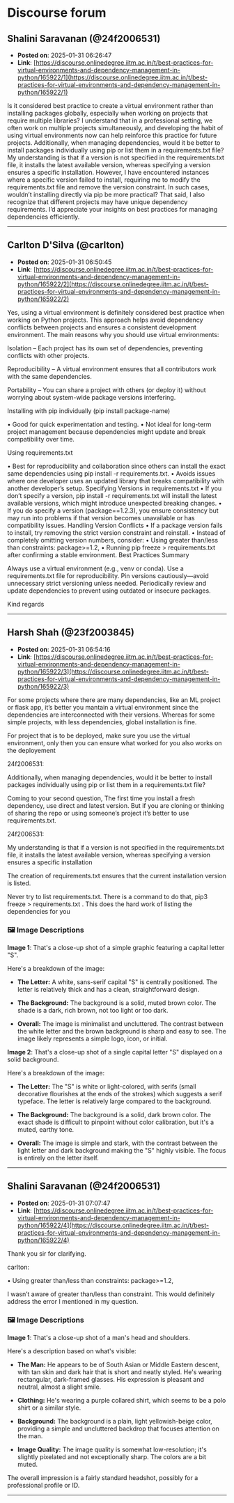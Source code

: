 # Discourse forum

## Shalini Saravanan (@24f2006531)
- **Posted on**: 2025-01-31 06:26:47
- **Link**: [https://discourse.onlinedegree.iitm.ac.in/t/best-practices-for-virtual-environments-and-dependency-management-in-python/165922/1](https://discourse.onlinedegree.iitm.ac.in/t/best-practices-for-virtual-environments-and-dependency-management-in-python/165922/1)

Is it considered best practice to create a virtual environment rather than installing packages globally, especially when working on projects that require multiple libraries? I understand that in a professional setting, we often work on multiple projects simultaneously, and developing the habit of using virtual environments now can help reinforce this practice for future projects.
Additionally, when managing dependencies, would it be better to install packages individually using pip or list them in a requirements.txt file? My understanding is that if a version is not specified in the requirements.txt file, it installs the latest available version, whereas specifying a version ensures a specific installation. However, I have encountered instances where a specific version failed to install, requiring me to modify the requirements.txt file and remove the version constraint. In such cases, wouldn’t installing directly via pip be more practical?
That said, I also recognize that different projects may have unique dependency requirements. I’d appreciate your insights on best practices for managing dependencies efficiently.

---

## Carlton D'Silva (@carlton)
- **Posted on**: 2025-01-31 06:50:45
- **Link**: [https://discourse.onlinedegree.iitm.ac.in/t/best-practices-for-virtual-environments-and-dependency-management-in-python/165922/2](https://discourse.onlinedegree.iitm.ac.in/t/best-practices-for-virtual-environments-and-dependency-management-in-python/165922/2)

Yes, using a virtual environment is definitely considered best practice when working on Python projects. This approach helps avoid dependency conflicts between projects and ensures a consistent development environment. The main reasons why you should use virtual environments:


Isolation – Each project has its own set of dependencies, preventing conflicts with other projects.


Reproducibility – A virtual environment ensures that all contributors work with the same dependencies.


Portability – You can share a project with others (or deploy it) without worrying about system-wide package versions interfering.




Installing with pip individually (pip install package-name)

• Good for quick experimentation and testing.
• Not ideal for long-term project management because dependencies might update and break compatibility over time.

Using requirements.txt

• Best for reproducibility and collaboration since others can install the exact same dependencies using pip install -r requirements.txt.
• Avoids issues where one developer uses an updated library that breaks compatibility with another developer’s setup.
Specifying Versions in requirements.txt
• If you don’t specify a version, pip install -r requirements.txt will install the latest available versions, which might introduce unexpected breaking changes.
• If you do specify a version (package==1.2.3), you ensure consistency but may run into problems if that version becomes unavailable or has compatibility issues.
Handling Version Conflicts
• If a package version fails to install, try removing the strict version constraint and reinstall.
• Instead of completely omitting version numbers, consider:
• Using greater than/less than constraints: package>=1.2,
• Running pip freeze > requirements.txt after confirming a stable environment.
Best Practices Summary

Always use a virtual environment (e.g., venv or conda).
Use a requirements.txt file for reproducibility.
Pin versions cautiously—avoid unnecessary strict versioning unless needed.
Periodically review and update dependencies to prevent using outdated or insecure packages.

Kind regards

---

## Harsh Shah (@23f2003845)
- **Posted on**: 2025-01-31 06:54:16
- **Link**: [https://discourse.onlinedegree.iitm.ac.in/t/best-practices-for-virtual-environments-and-dependency-management-in-python/165922/3](https://discourse.onlinedegree.iitm.ac.in/t/best-practices-for-virtual-environments-and-dependency-management-in-python/165922/3)

For some projects where there are many dependencies, like an ML project or flask app, it’s better you mantain a virtual environment since the dependencies are interconnected with their versions.
Whereas for some simple projects, with less dependencies, global installation is fine.

For project that is to be deployed, make sure you use the virtual environment, only then you can ensure what worked for you also works on the deployement





 24f2006531:

Additionally, when managing dependencies, would it be better to install packages individually using pip or list them in a requirements.txt file?


Coming to your second question,
The first time you install a fresh dependency, use direct and latest version. But if you are cloning or thinking of sharing the repo or using someone’s project it’s better to use requirements.txt.




 24f2006531:

My understanding is that if a version is not specified in the requirements.txt file, it installs the latest available version, whereas specifying a version ensures a specific installation


The creation of requirements.txt ensures that the current installation version is listed.

Never try to list requirements.txt. There is a command to do that, pip3 freeze > requirements.txt . This does the hard work of listing the dependencies for you

### 🖼 Image Descriptions

**Image 1**: That's a close-up shot of a simple graphic featuring a capital letter "S". 


Here's a breakdown of the image:

* **The Letter:** A white, sans-serif capital "S" is centrally positioned. The letter is relatively thick and has a clean, straightforward design.

* **The Background:** The background is a solid, muted brown color.  The shade is a dark, rich brown, not too light or too dark.

* **Overall:** The image is minimalist and uncluttered. The contrast between the white letter and the brown background is sharp and easy to see.  The image likely represents a simple logo, icon, or initial.

**Image 2**: That's a close-up shot of a single capital letter "S" displayed on a solid background. 


Here's a breakdown of the image:

* **The Letter:** The "S" is white or light-colored, with serifs (small decorative flourishes at the ends of the strokes) which suggests a serif typeface.  The letter is relatively large compared to the background.

* **The Background:** The background is a solid, dark brown color. The exact shade is difficult to pinpoint without color calibration, but it's a muted, earthy tone.

* **Overall:** The image is simple and stark, with the contrast between the light letter and dark background making the "S" highly visible. The focus is entirely on the letter itself.

---

## Shalini Saravanan (@24f2006531)
- **Posted on**: 2025-01-31 07:07:47
- **Link**: [https://discourse.onlinedegree.iitm.ac.in/t/best-practices-for-virtual-environments-and-dependency-management-in-python/165922/4](https://discourse.onlinedegree.iitm.ac.in/t/best-practices-for-virtual-environments-and-dependency-management-in-python/165922/4)

Thank you sir for clarifying.



 carlton:

• Using greater than/less than constraints: package>=1.2,


I wasn’t aware of greater than/less than constraint. This would definitely address the error I mentioned in my question.

### 🖼 Image Descriptions

**Image 1**: That's a close-up shot of a man's head and shoulders. 


Here's a description based on what's visible:

* **The Man:** He appears to be of South Asian or Middle Eastern descent, with tan skin and dark hair that is short and neatly styled. He's wearing rectangular, dark-framed glasses. His expression is pleasant and neutral, almost a slight smile.

* **Clothing:** He's wearing a purple collared shirt, which seems to be a polo shirt or a similar style.

* **Background:** The background is a plain, light yellowish-beige color, providing a simple and uncluttered backdrop that focuses attention on the man.

* **Image Quality:** The image quality is somewhat low-resolution; it's slightly pixelated and not exceptionally sharp.  The colors are a bit muted.

The overall impression is a fairly standard headshot, possibly for a professional profile or ID.

---
